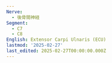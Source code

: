 ```yaml
---
Nerve:
  - 後骨間神経
Segment:
  - C7
  - C8
English: Extensor Carpi Ulnaris (ECU)
lastmod: '2025-02-27'
last_edited: 2025-02-27T00:00:00.000Z
---
```



